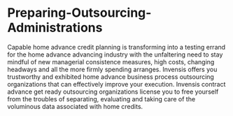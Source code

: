 # Preparing-Outsourcing-Administrations
Capable home advance credit planning is transforming into a testing errand for the home advance advancing industry with the unfaltering need to stay mindful of new managerial consistence measures, high costs, changing headways and all the more firmly spending arranges. Invensis offers you trustworthy and exhibited home advance business process outsourcing organizations that can effectively improve your execution. Invensis contract advance get ready outsourcing organizations license you to free yourself from the troubles of separating, evaluating and taking care of the voluminous data associated with home credits.
